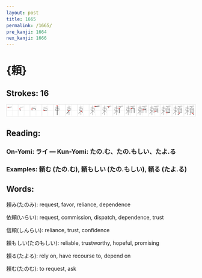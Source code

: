 ```yaml
---
layout: post
title: 1665
permalink: /1665/
pre_kanji: 1664
nex_kanji: 1666
---
```


# {頼}

## Strokes: 16

<div class="stroke"><img src="../images/E9A0BC.png" /></div>

## Reading:

### On-Yomi: ライ &mdash; Kun-Yomi: たの.む、たの.もしい、たよ.る

### Examples: 頼む (たの.む), 頼もしい (たの.もしい), 頼る (たよ.る)

## Words:

頼み(たのみ): request, favor, reliance, dependence

依頼(いらい): request, commission, dispatch, dependence, trust

信頼(しんらい): reliance, trust, confidence

頼もしい(たのもしい): reliable, trustworthy, hopeful, promising

頼る(たよる): rely on, have recourse to, depend on

頼む(たのむ): to request, ask
